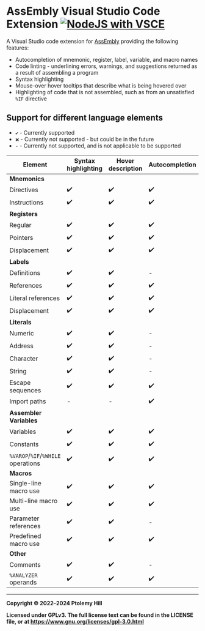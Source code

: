 # AssEmbly Visual Studio Code Extension [![NodeJS with VSCE](https://github.com/TollyH/AssEmbly-VSCode/actions/workflows/node.yml/badge.svg)](https://github.com/TollyH/AssEmbly-VSCode/actions/workflows/node.yml)

A Visual Studio code extension for [AssEmbly](https://github.com/TollyH/AssEmbly) providing the following features:

- Autocompletion of mnemonic, register, label, variable, and macro names
- Code linting - underlining errors, warnings, and suggestions returned as a result of assembling a program
- Syntax highlighting
- Mouse-over hover tooltips that describe what is being hovered over
- Highlighting of code that is not assembled, such as from an unsatisfied `%IF` directive

## Support for different language elements

- `✔️` - Currently supported
- `❌` - Currently not supported - but could be in the future
- `-` - Currently not supported, and is not applicable to be supported

| Element                              | Syntax highlighting | Hover description | Autocompletion|
|--------------------------------------|---------------------|-------------------|---------------|
| **Mnemonics**                        |                     |                   |               |
|   Directives                         | ✔️                  | ✔️                | ✔️            |
|   Instructions                       | ✔️                  | ✔️                | ✔️            |
| **Registers**                        |                     |                   |               |
|   Regular                            | ✔️                  | ✔️                | ✔️            |
|   Pointers                           | ✔️                  | ✔️                | ✔️            |
|   Displacement                       | ✔️                  | ✔️                | ✔️            |
| **Labels**                           |                     |                   |               |
|   Definitions                        | ✔️                  | ✔️                | -             |
|   References                         | ✔️                  | ✔️                | ✔️            |
|   Literal references                 | ✔️                  | ✔️                | ✔️            |
|   Displacement                       | ✔️                  | ✔️                | ✔️            |
| **Literals**                         |                     |                   |               |
|   Numeric                            | ✔️                  | ✔️                | -             |
|   Address                            | ✔️                  | ✔️                | -             |
|   Character                          | ✔️                  | ✔️                | -             |
|   String                             | ✔️                  | ✔️                | -             |
|   Escape sequences                   | ✔️                  | ✔️                | ✔️            |
|   Import paths                       | -                   | -                 | ✔️            |
| **Assembler Variables**              |                     |                   |               |
|   Variables                          | ✔️                  | ✔️                | ✔️            |
|   Constants                          | ✔️                  | ✔️                | ✔️            |
|   `%VAROP`/`%IF`/`%WHILE` operations | ✔️                  | ✔️                | ✔️            |
| **Macros**                           |                     |                   |               |
|   Single-line macro use              | ✔️                  | ✔️                | ✔️            |
|   Multi-line macro use               | ✔️                  | ✔️                | ✔️            |
|   Parameter references               | ✔️                  | ✔️                | -             |
|   Predefined macro use               | ✔️                  | ✔️                | ✔️            |
| **Other**                            |                     |                   |               |
|   Comments                           | ✔️                  | ✔️                | -             |
|   `%ANALYZER` operands               | ✔️                  | ✔️                | ✔️            |

---

**Copyright © 2022–2024  Ptolemy Hill**

**Licensed under GPLv3. The full license text can be found in the LICENSE file, or at <https://www.gnu.org/licenses/gpl-3.0.html>**
